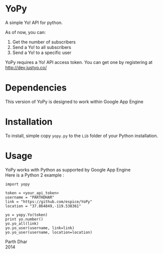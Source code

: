 YoPy
====

A simple Yo! API for python.

As of now, you can:
<ol>
	<li>Get the number of subscribers</li>
	<li>Send a Yo! to all subscribers</li>
	<li>Send a Yo! to a specific user</li>
</ol>

YoPy requires a Yo! API access token. You can get one by registering at http://dev.justyo.co/

Dependencies
============
This version of YoPy is designed to work within Google App Engine

Installation
============
To install, simple copy <code>yopy.py</code> to the <code>Lib</code> folder of your Python installation.

Usage
=====
YoPy works with Python as supported by Google App Engine<br/>
Here is a Python 2 example :

	import yopy

	token = <your_api_token>
	username = "PARTHDHAR"
	link = "https://github.com/espice/YoPy"
	location = "37.864849,-119.538361"

	yo = yopy.Yo(token)
	print yo.number()
	yo.yo_all(link)
	yo.yo_user(username, link=link)
	yo.yo_user(username, location=location)

Parth Dhar<br/>
2014